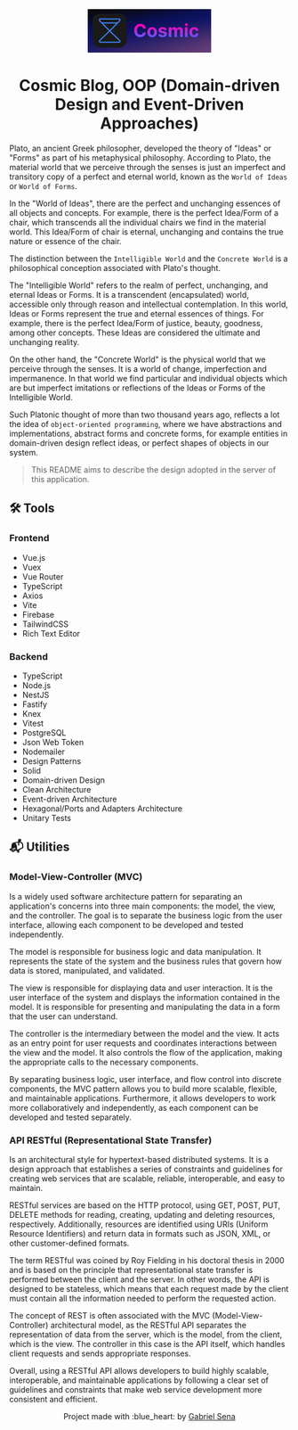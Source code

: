 <div align="center">
  <img src="logo.png" width="222" height="78" />
</div>

<h1 align="center">
 Cosmic Blog, OOP (Domain-driven Design and Event-Driven Approaches)
</h1>

Plato, an ancient Greek philosopher, developed the theory of "Ideas" or "Forms" as part of his metaphysical philosophy. According to Plato, the material world that we perceive through the senses is just an imperfect and transitory copy of a perfect and eternal world, known as the `World of Ideas` or `World of Forms`.

In the "World of Ideas", there are the perfect and unchanging essences of all objects and concepts. For example, there is the perfect Idea/Form of a chair, which transcends all the individual chairs we find in the material world. This Idea/Form of chair is eternal, unchanging and contains the true nature or essence of the chair.

The distinction between the `Intelligible World` and the `Concrete World` is a philosophical conception associated with Plato's thought.

The "Intelligible World" refers to the realm of perfect, unchanging, and eternal Ideas or Forms. It is a transcendent (encapsulated) world, accessible only through reason and intellectual contemplation. In this world, Ideas or Forms represent the true and eternal essences of things. For example, there is the perfect Idea/Form of justice, beauty, goodness, among other concepts. These Ideas are considered the ultimate and unchanging reality.

On the other hand, the "Concrete World" is the physical world that we perceive through the senses. It is a world of change, imperfection and impermanence. In that world we find particular and individual objects which are but imperfect imitations or reflections of the Ideas or Forms of the Intelligible World.

Such Platonic thought of more than two thousand years ago, reflects a lot the idea of ​​`object-oriented programming`, where we have abstractions and implementations, abstract forms and concrete forms, for example entities in domain-driven design reflect ideas, or perfect shapes of objects in our system.

> This README aims to describe the design adopted in the server of this application.

## :hammer_and_wrench: Tools

### Frontend

* Vue.js
* Vuex
* Vue Router
* TypeScript
* Axios
* Vite
* Firebase
* TailwindCSS
* Rich Text Editor


### Backend

* TypeScript
* Node.js
* NestJS
* Fastify
* Knex
* Vitest
* PostgreSQL
* Json Web Token
* Nodemailer
* Design Patterns
* Solid
* Domain-driven Design
* Clean Architecture
* Event-driven Architecture
* Hexagonal/Ports and Adapters Architecture
* Unitary Tests


## :mailbox_with_mail: Utilities
 
### Model-View-Controller (MVC)
 
Is a widely used software architecture pattern for separating an application's concerns into three main components: the model, the view, and the controller. The goal is to separate the business logic from the user interface, allowing each component to be developed and tested independently.

The model is responsible for business logic and data manipulation. It represents the state of the system and the business rules that govern how data is stored, manipulated, and validated.

The view is responsible for displaying data and user interaction. It is the user interface of the system and displays the information contained in the model. It is responsible for presenting and manipulating the data in a form that the user can understand.

The controller is the intermediary between the model and the view. It acts as an entry point for user requests and coordinates interactions between the view and the model. It also controls the flow of the application, making the appropriate calls to the necessary components.

By separating business logic, user interface, and flow control into discrete components, the MVC pattern allows you to build more scalable, flexible, and maintainable applications. Furthermore, it allows developers to work more collaboratively and independently, as each component can be developed and tested separately.

### API RESTful (Representational State Transfer) 

Is an architectural style for hypertext-based distributed systems. It is a design approach that establishes a series of constraints and guidelines for creating web services that are scalable, reliable, interoperable, and easy to maintain.

RESTful services are based on the HTTP protocol, using GET, POST, PUT, DELETE methods for reading, creating, updating and deleting resources, respectively. Additionally, resources are identified using URIs (Uniform Resource Identifiers) and return data in formats such as JSON, XML, or other customer-defined formats.

The term RESTful was coined by Roy Fielding in his doctoral thesis in 2000 and is based on the principle that representational state transfer is performed between the client and the server. In other words, the API is designed to be stateless, which means that each request made by the client must contain all the information needed to perform the requested action.

The concept of REST is often associated with the MVC (Model-View-Controller) architectural model, as the RESTful API separates the representation of data from the server, which is the model, from the client, which is the view. The controller in this case is the API itself, which handles client requests and sends appropriate responses.

Overall, using a RESTful API allows developers to build highly scalable, interoperable, and maintainable applications by following a clear set of guidelines and constraints that make web service development more consistent and efficient.


<p align="center">Project made with :blue_heart: by <a href="https://github.com/stardusteight-d4c">Gabriel Sena</a></p>


